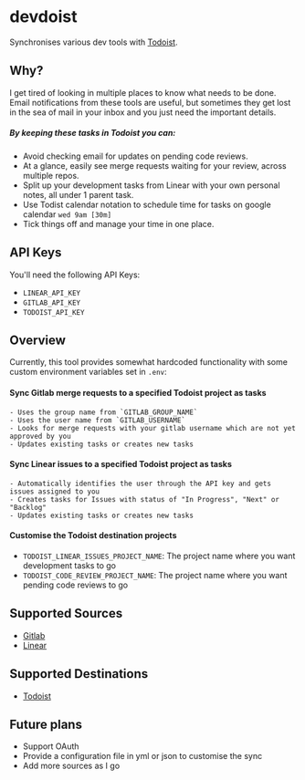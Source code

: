 # devdoist

Synchronises various dev tools with [Todoist](todoist.com/).

## Why?

I get tired of looking in multiple places to know what needs to be done. Email
notifications from these tools are useful, but sometimes they get lost in the
sea of mail in your inbox and you just need the important details.

##### By keeping these tasks in Todoist you can:

- Avoid checking email for updates on pending code reviews.
- At a glance, easily see merge requests waiting for your review, across multiple repos.
- Split up your development tasks from Linear with your own personal notes, all under 1 parent task.
- Use Todist calendar notation to schedule time for tasks on google calendar `wed 9am [30m]`
- Tick things off and manage your time in one place.

## API Keys

You'll need the following API Keys:

- `LINEAR_API_KEY`
- `GITLAB_API_KEY`
- `TODOIST_API_KEY`

## Overview

Currently, this tool provides somewhat hardcoded functionality with some custom environment variables set in `.env`:

#### Sync Gitlab merge requests to a specified Todoist project as tasks

	- Uses the group name from `GITLAB_GROUP_NAME`
	- Uses the user name from `GITLAB_USERNAME`
	- Looks for merge requests with your gitlab username which are not yet approved by you
	- Updates existing tasks or creates new tasks

#### Sync Linear issues to a specified Todoist project as tasks

	- Automatically identifies the user through the API key and gets issues assigned to you
	- Creates tasks for Issues with status of "In Progress", "Next" or "Backlog"
	- Updates existing tasks or creates new tasks

#### Customise the Todoist destination projects

- `TODOIST_LINEAR_ISSUES_PROJECT_NAME`: The project name where you want development tasks to go
- `TODOIST_CODE_REVIEW_PROJECT_NAME`: The project name where you want pending code reviews to go

## Supported Sources

- [Gitlab](https://about.gitlab.com/)
- [Linear](https://linear.app/)

## Supported Destinations

- [Todoist](https://todoist.com/)

## Future plans

- Support OAuth
- Provide a configuration file in yml or json to customise the sync
- Add more sources as I go

